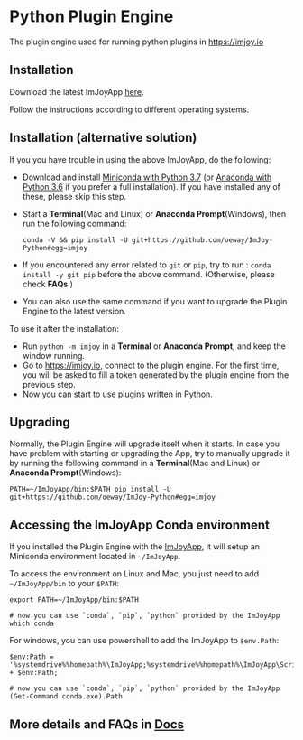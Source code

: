 # Python Plugin Engine
The plugin engine used for running python plugins in https://imjoy.io

## Installation
  Download the latest ImJoyApp [here](https://github.com/oeway/ImJoy-Python/releases).

  Follow the instructions according to different operating systems.

## Installation (alternative solution)
  If you you have trouble in using the above ImJoyApp, do the following:
  * Download and install [Miniconda with Python 3.7](https://conda.io/miniconda.html) (or [Anaconda with Python 3.6](https://www.anaconda.com/download/) if you prefer a full installation). If you have installed any of these, please skip this step.
  * Start a **Terminal**(Mac and Linux) or **Anaconda Prompt**(Windows), then run the following command:

    ```conda -V && pip install -U git+https://github.com/oeway/ImJoy-Python#egg=imjoy```
  * If you encountered any error related to `git` or `pip`, try to run : `conda install -y git pip` before the above command. (Otherwise, please check **FAQs**.)
  * You can also use the same command if you want to upgrade the Plugin Engine to the latest version.

  To use it after the installation:
  * Run `python -m imjoy` in a **Terminal** or **Anaconda Prompt**, and keep the window running.
  * Go to https://imjoy.io, connect to the plugin engine. For the first time, you will be asked to fill a token generated by the plugin engine from the previous step.
  * Now you can start to use plugins written in Python.

## Upgrading

  Normally, the Plugin Engine will upgrade itself when it starts.
  In case you have problem with starting or upgrading the App, try to manually upgrade it by running the following command in a **Terminal**(Mac and Linux) or **Anaconda Prompt**(Windows):
  ```
  PATH=~/ImJoyApp/bin:$PATH pip install -U git+https://github.com/oeway/ImJoy-Python#egg=imjoy
  ```

## Accessing the ImJoyApp Conda environment
If you installed the Plugin Engine with the [ImJoyApp](https://github.com/oeway/ImJoy-Python/releases), it will setup an Miniconda environment located in `~/ImJoyApp`.

To access the environment on Linux and Mac, you just need to add `~/ImJoyApp/bin` to your `$PATH`:
```
export PATH=~/ImJoyApp/bin:$PATH

# now you can use `conda`, `pip`, `python` provided by the ImJoyApp 
which conda

```
For windows, you can use powershell to add the ImJoyApp to `$env.Path`:
```
$env:Path = '%systemdrive%%homepath%\ImJoyApp;%systemdrive%%homepath%\ImJoyApp\Scripts;' + $env:Path;

# now you can use `conda`, `pip`, `python` provided by the ImJoyApp 
(Get-Command conda.exe).Path

```

## More details and FAQs in [Docs](http://imjoy.io/docs/#/user-manual)
